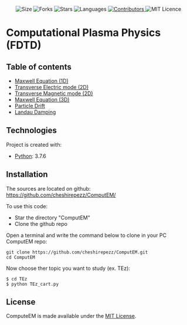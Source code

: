 <!-- Meta-Badges -->
</p>

<p align="center">
    <img alt="Size" src="https://img.shields.io/github/repo-size/cheshirepezz/ComputEM">
  </a>
  <img alt="Forks" src="https://img.shields.io/github/forks/cheshirepezz/ComputEM">
  </a>
  <img alt="Stars" src="https://img.shields.io/github/stars/cheshirepezz/ComputEM">
  </a>
  <img alt="Languages" src="https://img.shields.io/github/languages/count/cheshirepezz/ComputEM">
  </a>
  <a href="https://github.com/cheshirepezz/ComputEM/graphs/contributors">
    <img alt="Contributors" src="https://img.shields.io/github/contributors/cheshirepezz/ComputEM">
  </a>
  <img alt="MIT Licence" src="https://img.shields.io/github/license/cheshirepezz/ComputEM">
  </a>
  
</p>

# Computational Plasma Physics (FDTD)

## Table of contents
* [Maxwell Equation (1D)](https://github.com/cheshirepezz/ComputEM/tree/master/Maxwell1D)
* [Transverse Electric mode (2D)](https://github.com/cheshirepezz/ComputEM/tree/master/TEz)
* [Transverse Magnetic mode (2D)](https://github.com/cheshirepezz/ComputEM/tree/master/TMz)
* [Maxwell Equation (3D)](https://github.com/cheshirepezz/ComputEM/tree/master/Maxwell3D)
* [Particle Drift](https://github.com/cheshirepezz/ComputEM/tree/master/Drift)
* [Landau Damping](https://github.com/cheshirepezz/ComputEM/tree/master/Landau_Damping)


## Technologies
Project is created with:
* [Python](https://www.python.org/): 3.7.6
	
## Installation

The sources are located on github: https://github.com/cheshirepezz/ComputEM/

To use this code:
* Star the directory "ComputEM" 
* Clone the github repo

Open a terminal and write the command below to clone in your PC ComputEM repo:

```
git clone https://github.com/cheshirepezz/ComputEM.git
cd ComputEM
```
Now choose ther topic you want to study (ex. TEz):

```
$ cd TEz
$ python TEz_cart.py
```
## License

ComputeEM is made available under the [MIT License](https://github.com/cheshirepezz/ComputEM/blob/master/LICENSE).
